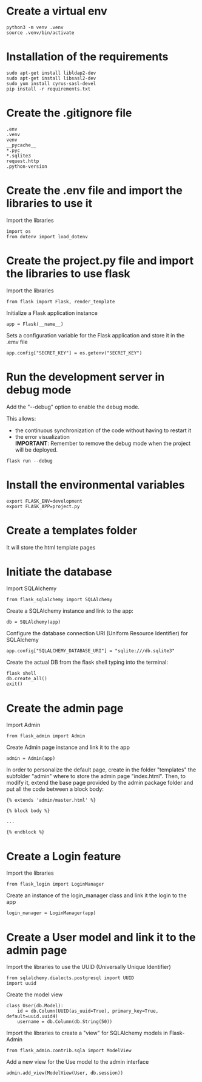 # Create a virtual env
```
python3 -m venv .venv
source .venv/bin/activate
```


# Installation of the requirements
```
sudo apt-get install libldap2-dev
sudo apt-get install libsasl2-dev
sudo yum install cyrus-sasl-devel
pip install -r requirements.txt
```


# Create the .gitignore file
```
.env
.venv
venv
__pycache__
*.pyc
*.sqlite3
request.http
.python-version
```


# Create the .env file and import the libraries to use it
Import the libraries
```
import os
from dotenv import load_dotenv
```



# Create the project.py file and import the libraries to use flask
Import the libraries
```
from flask import Flask, render_template
```

Initialize a Flask application instance
```
app = Flask(__name__)
```

Sets a configuration variable for the Flask application and store it in the .emv file
```
app.config["SECRET_KEY"] = os.getenv("SECRET_KEY")
```



# Run the development server in debug mode
Add the "--debug" option to enable the debug mode.

This allows:
 - the continuous synchronization of the code without having to restart it
 - the error visualization  
**IMPORTANT**: Remember to remove the debug mode when the project will be deployed.

```
flask run --debug
```


# Install the environmental variables
```
export FLASK_ENV=development
export FLASK_APP=project.py
```


# Create a **templates** folder
It will store the html template pages


# Initiate the database
Import SQLAlchemy
```
from flask_sqlalchemy import SQLAlchemy
```

Create a SQLAlchemy instance and link to the app:
```
db = SQLAlchemy(app)
```

Configure the database connection URI (Uniform Resource Identifier) for SQLAlchemy
```
app.config["SQLALCHEMY_DATABASE_URI"] = "sqlite:///db.sqlite3"
```

Create the actual DB from the flask shell typing into the terminal:
```
flask shell
db.create_all()
exit()
```


# Create the admin page
Import Admin
```
from flask_admin import Admin
```

Create Admin page instance and link it to the app
```
admin = Admin(app)
```

In order to personalize the default page, create in the folder "templates" the subfolder "admin" where to store the admin page "index.html". Then, to modify it, extend the base page provided by the admin package folder and put all the code between a block body:
```
{% extends 'admin/master.html' %}

{% block body %}

...

{% endblock %}
```

# Create a Login feature
Import the libraries
```
from flask_login import LoginManager
```
Create an instance of the login_manager class and link it the login to the app
```
login_manager = LoginManager(app)
```



# Create a User model and link it to the admin page
Import the libraries to use the UUID (Universally Unique Identifier)
```
from sqlalchemy.dialects.postgresql import UUID
import uuid
```

Create the model view
```
class User(db.Model):
    id = db.Column(UUID(as_uuid=True), primary_key=True, default=uuid.uuid4)
    username = db.Column(db.String(50))
```

Import the libraries to create a "view" for SQLAlchemy models in Flask-Admin
```
from flask_admin.contrib.sqla import ModelView
```

Add a new view for the Use model to the admin interface
```
admin.add_view(ModelView(User, db.session))
```
